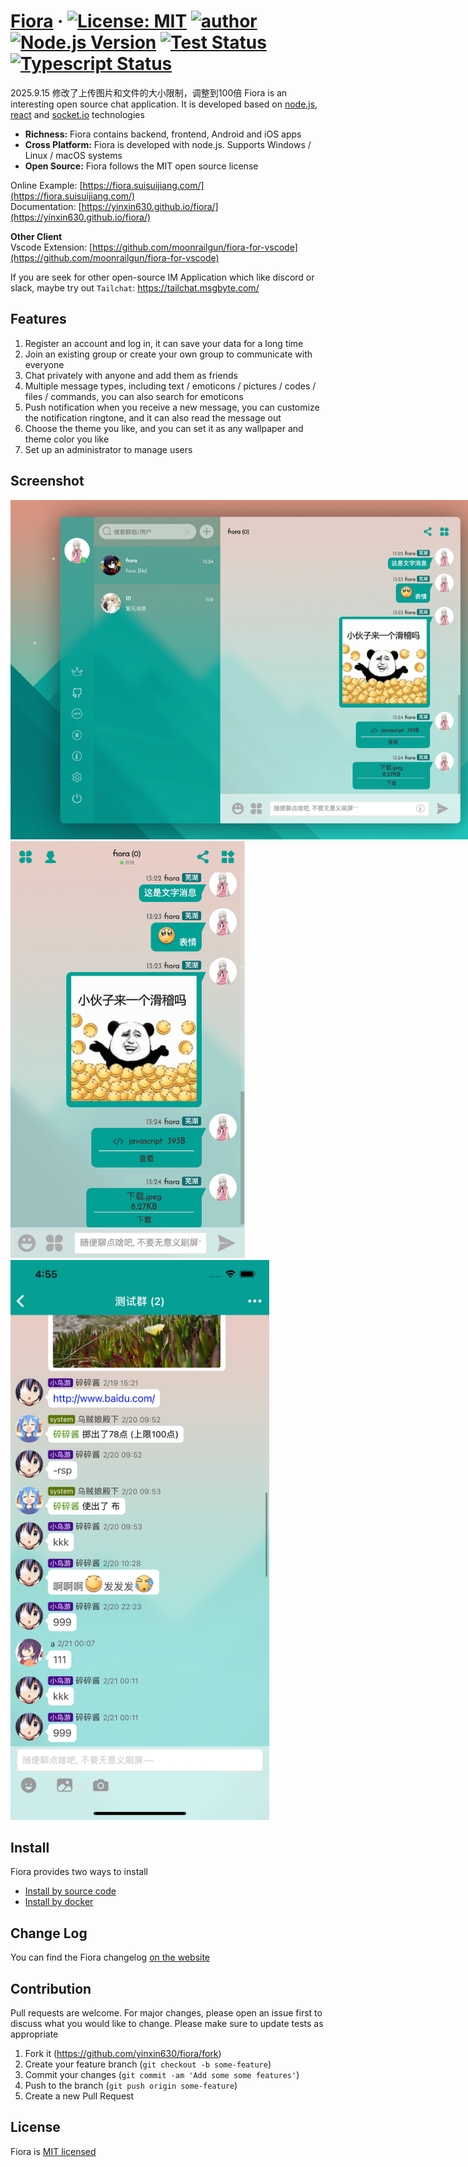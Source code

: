 # [Fiora](https://fiora.suisuijiang.com/) &middot; [![License: MIT](https://img.shields.io/badge/License-MIT-blue.svg)](https://github.com/yinxin630/fiora/blob/master/LICENSE) [![author](https://img.shields.io/badge/author-%E7%A2%8E%E7%A2%8E%E9%85%B1-blue.svg)](http://suisuijiang.com) [![Node.js Version](https://img.shields.io/badge/node.js-14.16.0-blue.svg)](http://nodejs.org/download) [![Test Status](https://github.com/yinxin630/fiora/workflows/Unit%20Test/badge.svg)](https://github.com/yinxin630/fiora/actions?query=workflow%3A%22Unit+Test%22) [![Typescript Status](https://github.com/yinxin630/fiora/workflows/Typescript%20Type%20Check/badge.svg)](https://github.com/yinxin630/fiora/actions?query=workflow%3A%22Typescript+Type+Check%22)

2025.9.15 修改了上传图片和文件的大小限制，调整到100倍
Fiora is an interesting open source chat application. It is developed based on [node.js](https://nodejs.org/), [react](https://reactjs.org/) and [socket.io](https://socket.io/) technologies

- **Richness:** Fiora contains backend, frontend, Android and iOS apps
- **Cross Platform:** Fiora is developed with node.js. Supports Windows / Linux / macOS systems
- **Open Source:** Fiora follows the MIT open source license

Online Example: [https://fiora.suisuijiang.com/](https://fiora.suisuijiang.com/)   
Documentation: [https://yinxin630.github.io/fiora/](https://yinxin630.github.io/fiora/)

**Other Client**   
Vscode Extension: [https://github.com/moonrailgun/fiora-for-vscode](https://github.com/moonrailgun/fiora-for-vscode)   

If you are seek for other open-source IM Application which like discord or slack, maybe try out `Tailchat`: https://tailchat.msgbyte.com/ 

## Features

1. Register an account and log in, it can save your data for a long time
2. Join an existing group or create your own group to communicate with everyone
3. Chat privately with anyone and add them as friends
4. Multiple message types, including text / emoticons / pictures / codes / files / commands, you can also search for emoticons
5. Push notification when you receive a new message, you can customize the notification ringtone, and it can also read the message out
6. Choose the theme you like, and you can set it as any wallpaper and theme color you like
7. Set up an administrator to manage users

## Screenshot

<img src="https://github.com/yinxin630/fiora/raw/master/packages/docs/static/img/screenshots/screenshot-pc.png" alt="PC" style="max-width:800px" />
<img src="https://github.com/yinxin630/fiora/raw/master/packages/docs/static/img/screenshots/screenshot-phone.png" alt="Phone" height="667" style="max-height:667px" />
<img src="https://github.com/yinxin630/fiora/raw/master/packages/docs/static/img/screenshots/screenshot-app.png" alt="App" height="896" style="max-height:896px" />

## Install

Fiora provides two ways to install

- [Install by source code](https://yinxin630.github.io/fiora/docs/install#how-to-run)
- [Install by docker](https://yinxin630.github.io/fiora/docs/install#running-on-the-docker)

## Change Log

You can find the Fiora changelog [on the website](https://yinxin630.github.io/fiora/docs/changelog)

## Contribution

Pull requests are welcome. For major changes, please open an issue first to discuss what you would like to change. Please make sure to update tests as appropriate

1. Fork it (<https://github.com/yinxin630/fiora/fork>)
2. Create your feature branch (`git checkout -b some-feature`)
3. Commit your changes (`git commit -am 'Add some some features'`)
4. Push to the branch (`git push origin some-feature`)
5. Create a new Pull Request

## License

Fiora is [MIT licensed](./LICENSE)
